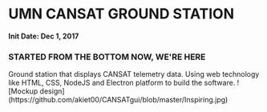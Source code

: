 # UMN CANSAT GROUND STATION
**Init Date: Dec 1, 2017**
<h3>STARTED FROM THE BOTTOM NOW, WE'RE HERE</h3>
Ground station that displays CANSAT telemetry data. Using web technology like HTML, CSS, NodeJS and Electron platform to build the software.
![Mockup design](https://github.com/akiet00/CANSATgui/blob/master/Inspiring.jpg)
